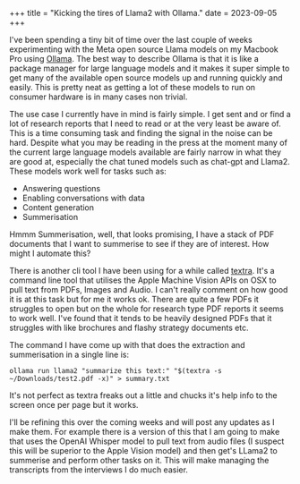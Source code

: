 +++
title = "Kicking the tires of Llama2 with Ollama."
date = 2023-09-05
+++

I've been spending a tiny bit of time over the last couple of weeks experimenting with the Meta open source Llama models on my Macbook Pro using [Ollama](https://github.com/jmorganca/ollama). The best way to describe Ollama is that it is like a package manager for large language models and it makes it super simple to get many of the available open source models up and running quickly and easily. This is pretty neat as getting a lot of these models to run on consumer hardware is in many cases non trivial.

The use case I currently have in mind is fairly simple. I get sent and or find a lot of research reports that I need to read or at the very least be aware of. This is a time consuming task and finding the signal in the noise can be hard. Despite what you may be reading in the press at the moment many of the current large language models available are fairly narrow in what they are good at, especially the chat tuned models such as chat-gpt and Llama2. These models work well for tasks such as:

* Answering questions
* Enabling conversations with data
* Content generation
* Summerisation

Hmmm Summerisation, well, that looks promising, I have a stack of PDF documents that I want to summerise to see if they are of interest. How might I automate this?

There is another cli tool I have been using for a while called [textra](https://github.com/freedmand/textra). It's a command line tool that utilises the Apple Machine Vision APIs on OSX to pull text from PDFs, Images and Audio. I can't really comment on how good it is at this task but for me it works ok. There are quite a few PDFs it struggles to open but on the whole for research type PDF reports it seems to work well. I've found that it tends to be heavily designed PDFs that it struggles with like brochures and flashy strategy documents etc.

The command I have come up with that does the extraction and summerisation in a single line is:

```text
ollama run llama2 "summarize this text:" "$(textra -s ~/Downloads/test2.pdf -x)" > summary.txt
```

It's not perfect as textra freaks out a little and chucks it's help info to the screen once per page but it works.

I'll be refining this over the coming weeks and will post any updates as I make them. For example there is a version of this that I am going to make that uses the OpenAI Whisper model to pull text from audio files (I suspect this will be superior to the Apple Vision model) and then get's LLama2 to summerise and perform other tasks on it. This will make managing the transcripts from the interviews I do much easier.
